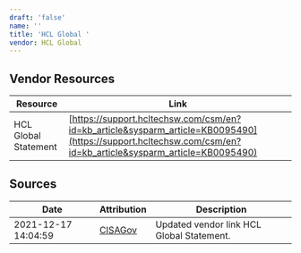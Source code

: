 ```yaml
---
draft: 'false'
name: ''
title: 'HCL Global '
vendor: HCL Global
---
```


## Vendor Resources
| Resource | Link |
| --- | --- |
| HCL Global Statement | [https://support.hcltechsw.com/csm/en?id=kb_article&sysparm_article=KB0095490](https://support.hcltechsw.com/csm/en?id=kb_article&sysparm_article=KB0095490) |



## Sources
| Date | Attribution | Description |
| --- | --- | --- |
| 2021-12-17 14:04:59 | [CISAGov](https://raw.githubusercontent.com/cisagov/log4j-affected-db/develop/README.md) | Updated vendor link HCL Global Statement.  |
